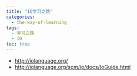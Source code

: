 ```yaml
---
title: "IO学习之路"
categories:
  - the-way-of-learning
tags:
  - 学习之路
  - IO
toc: true
---
```


* <http://iolanguage.org/>
* <http://iolanguage.org/scm/io/docs/IoGuide.html>
